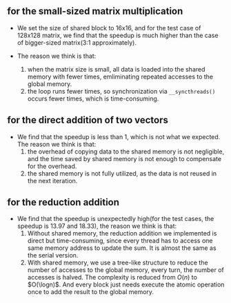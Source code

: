 ## for the small-sized matrix multiplication
+ We set the size of shared block to 16x16, and for the test case of 128x128 matrix, we find that the speedup is much higher than the case of bigger-sized matrix(3:1 approximately). 

+ The reason we think is that:
    1. when the matrix size is small, all data is loaded into the shared memory with fewer times, emliminating repeated accesses to the global memory.
    2. the loop runs fewer times, so synchronization via `__syncthreads()` occurs fewer times, which is time-consuming.

## for the direct addition of two vectors
+ We find that the speedup is less than 1, which is not what we expected. The reason we think is that:
    1. the overhead of copying data to the shared memory is not negligible, and the time saved by shared memory is not enough to compensate for the overhead.
    2. the shared memory is not fully utilized, as the data is not reused in the next iteration.

## for the reduction addition 
+ We find that the speedup is unexpectedly high(for the test cases, the speedup is 13.97 and 18.33), the reason we think is that:
    1. Without shared memory, the reduction addition we implemented is direct but time-consuming, since every thread has to access one same memory address to update the sum. It is almost the same as the serial version.
    2. With shared memory, we use a tree-like structure to reduce the number of accesses to the global memory, every turn, the number of accesses is halved. The complexity is reduced from $O(n)$ to $O(\logn)$. And every block just needs execute the atomic operation once to add the result to the global memory.
     
